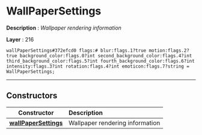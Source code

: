 # WallPaperSettings

**Description** : *Wallpaper rendering information*

**Layer** : 216

```tl
wallPaperSettings#372efcd0 flags:# blur:flags.1?true motion:flags.2?true background_color:flags.0?int second_background_color:flags.4?int third_background_color:flags.5?int fourth_background_color:flags.6?int intensity:flags.3?int rotation:flags.4?int emoticon:flags.7?string = WallPaperSettings;
```

---

## Constructors

| Constructor | Description |
| :---: | :--- |
| [**wallPaperSettings**](constructor/wallPaperSettings) | Wallpaper rendering information |